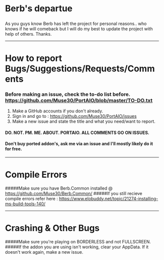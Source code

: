 # Berb's departue
#####
As you guys know Berb has left the project for personal reasons.. who knows if he will comeback but I will do my best to update the project
with help of others. Thanks.

---

# How to report Bugs/Suggestions/Requests/Comments
### Before making an issue, check the to-do list before. https://github.com/Muse30/PortAIO/blob/master/TO-DO.txt
1. Make a GitHub accounts if you don't already.
2. Sign in and go to : https://github.com/Muse30/PortAIO/issues
3. Make a new issue and state the title and what you need/want to report.

#### DO. NOT. PM. ME. ABOUT. PORTAIO. ALL COMMENTS GO ON ISSUES.
#### Don't buy ported addon's, ask me via an issue and I'll mostly likely do it for free.

---

# Compile Errors
#####Make sure you have Berb.Common installed @ https://github.com/Muse30/Berb.Common/
#####If you still recieve compile errors refer here : https://www.elobuddy.net/topic/21274-installing-ms-build-tools-140/

---

# Crashing & Other Bugs
#####Make sure you're playing on BORDERLESS and not FULLSCREEN.
#####If the addon you are using isn't working, clear your AppData. If it doesn't work again, make a new issue.
